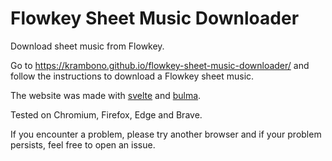 # Flowkey Sheet Music Downloader

Download sheet music from Flowkey.

Go to https://krambono.github.io/flowkey-sheet-music-downloader/ and follow the instructions to download a Flowkey sheet music.

The website was made with [svelte](https://svelte.dev/) and [bulma](https://bulma.io/).

Tested on Chromium, Firefox, Edge and Brave.

If you encounter a problem, please try another browser and if your problem persists, feel free to open an issue.
